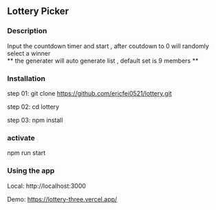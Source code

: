 ## Lottery Picker

### Description

Input the countdown timer and start , after coutdown to 0 will randomly select a winner </br>
** the generater will auto generate list , default set is 9 members **

### Installation

step 01:
git clone https://github.com/ericfei0521/lottery.git

step 02:
cd lottery

step 03:
npm install

### activate

npm run start

### Using the app
Local: 
http://localhost:3000

Demo:
https://lottery-three.vercel.app/
